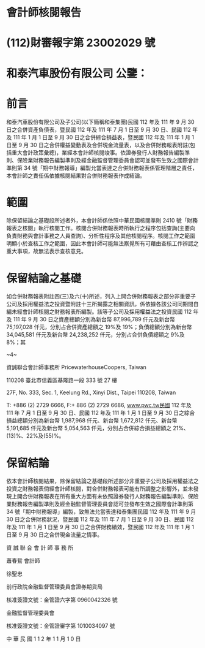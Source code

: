 # 會計師核閱報告

# (112)財審報字第 23002029 號

# 和泰汽車股份有限公司 公鑒：

# 前言

和泰汽車股份有限公司及子公司(以下簡稱和泰集團)民國 112 年及 111 年 9 月 30 日之合併資產負債表，暨民國 112 年及 111 年 7 月 1 日至 9 月 30 日、民國 112 年及 111 年 1 月 1 日至 9 月 30 日之合併綜合損益表，暨民國 112 年及 111 年 1 月 1 日至 9 月 30 日之合併權益變動表及合併現金流量表，以及合併財務報表附註(包括重大會計政策彙總)，業經本會計師核閱竣事。依證券發行人財務報告編製準則、保險業財務報告編製準則及經金融監督管理委員會認可並發布生效之國際會計準則第 34 號「期中財務報導」編製允當表達之合併財務報表係管理階層之責任，本會計師之責任係依據核閱結果對合併財務報表作成結論。

# 範圍

除保留結論之基礎段所述者外，本會計師係依照中華民國核閱準則 2410 號「財務報表之核閱」執行核閱工作。核閱合併財務報表時所執行之程序包括查詢(主要向負責財務與會計事務之人員查詢)、分析性程序及其他核閱程序。核閱工作之範圍明顯小於查核工作之範圍，因此本會計師可能無法察覺所有可藉由查核工作辨認之重大事項，故無法表示查核意見。

# 保留結論之基礎

如合併財務報表附註四(三)及六(十)所述，列入上開合併財務報表之部分非重要子公司及採用權益法之投資暨附註十三所揭露之相關資訊，係依據各該公司同期間自編未經會計師核閱之財務報表所編製。該等子公司及採用權益法之投資民國 112 年及 111 年 9 月 30 日之資產總額分別為新台幣 87,996,789 仟元及新台幣 75,197,028 仟元，分別占合併資產總額之 19%及 19%；負債總額分別為新台幣 34,045,581 仟元及新台幣 24,238,252 仟元，分別占合併負債總額之 9%及 8%；其

~4~

資誠聯合會計師事務所 PricewaterhouseCoopers, Taiwan

110208 臺北市信義區基隆路一段 333 號 27 樓

27F, No. 333, Sec. 1, Keelung Rd., Xinyi Dist., Taipei 110208, Taiwan

T: +886 (2) 2729 6666, F:+ 886 (2) 2729 6686, www.pwc.tw民國 112 年及 111 年 7 月 1 日至 9 月 30 日、民國 112 年及 111 年 1 月 1 日至 9 月 30 日之綜合損益總額分別為新台幣 1,987,968 仟元、新台幣 1,672,812 仟元、新台幣 5,191,685 仟元及新台幣 5,054,563 仟元，分別占合併綜合損益總額之 21%、(13)%、22%及(55)%。

# 保留結論

依本會計師核閱結果，除保留結論之基礎段所述部分非重要子公司及採用權益法之投資之財務報表倘經會計師核閱，對合併財務報表可能有所調整之影響外，並未發現上開合併財務報表在所有重大方面有未依照證券發行人財務報告編製準則、保險業財務報告編製準則及經金融監督管理委員會認可並發布生效之國際會計準則第 34 號「期中財務報導」編製，致無法允當表達和泰集團民國 112 年及 111 年 9 月 30 日之合併財務狀況，暨民國 112 年及 111 年 7 月 1 日至 9 月 30 日、民國 112 年及 111 年 1 月 1 日至 9 月 30 日之合併財務績效，暨民國 112 年及 111 年 1 月 1 日至 9 月 30 日之合併現金流量之情事。

資 誠 聯 合 會 計 師 事 務 所

蕭春鴛 會計師

徐聖忠

前行政院金融監督管理委員會證券期貨局

核准簽證文號：金管證六字第 0960042326 號

金融監督管理委員會

核准簽證文號：金管證審字第 1010034097 號

中 華 民 國 1 1 2 年 1 1 月 1 0 日